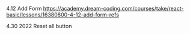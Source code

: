 4.12 Add Form
https://academy.dream-coding.com/courses/take/react-basic/lessons/16380800-4-12-add-form-refs

4.30 2022
Reset all button
